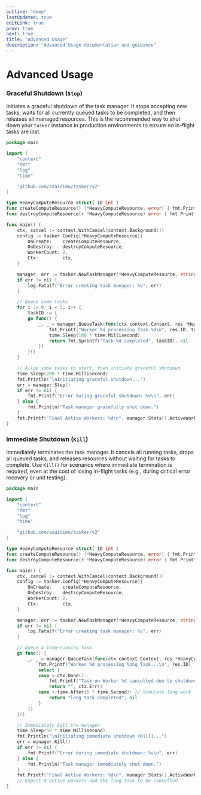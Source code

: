 ```yaml
---
outline: "deep"
lastUpdated: true
editLink: true
prev: true
next: true
title: "Advanced Usage"
description: "Advanced Usage documentation and guidance"
---
```

# Advanced Usage

### Graceful Shutdown (`Stop`)
Initiates a graceful shutdown of the task manager. It stops accepting new tasks, waits for all currently queued tasks to be completed, and then releases all managed resources. This is the recommended way to shut down your `tasker` instance in production environments to ensure no in-flight tasks are lost.

```go
package main

import (
	"context"
	"fmt"
	"log"
	"time"

	"github.com/asaidimu/tasker/v2"
)

type HeavyComputeResource struct{ ID int }
func createComputeResource() (*HeavyComputeResource, error) { fmt.Printf("INFO: Creating ComputeResource\n"); return &HeavyComputeResource{ID: 1}, nil }
func destroyComputeResource(r *HeavyComputeResource) error { fmt.Printf("INFO: Destroying ComputeResource\n"); return nil }

func main() {
	ctx, cancel := context.WithCancel(context.Background())
	config := tasker.Config[*HeavyComputeResource]{
		OnCreate:    createComputeResource,
		OnDestroy:   destroyComputeResource,
		WorkerCount: 2,
		Ctx:         ctx,
	}

	manager, err := tasker.NewTaskManager[*HeavyComputeResource, string](config)
	if err != nil {
		log.Fatalf("Error creating task manager: %v", err)
	}

	// Queue some tasks
	for i := 0; i < 5; i++ {
		taskID := i
		go func() {
			_, _ = manager.QueueTask(func(ctx context.Context, res *HeavyComputeResource) (string, error) {
				fmt.Printf("Worker %d processing Task %d\n", res.ID, taskID)
				time.Sleep(100 * time.Millisecond)
				return fmt.Sprintf("Task %d completed", taskID), nil
			})
		}()
	}

	// Allow some tasks to start, then initiate graceful shutdown
	time.Sleep(200 * time.Millisecond)
	fmt.Println("\nInitiating graceful shutdown...")
	err = manager.Stop()
	if err != nil {
		fmt.Printf("Error during graceful shutdown: %v\n", err)
	} else {
		fmt.Println("Task manager gracefully shut down.")
	}
	fmt.Printf("Final Active Workers: %d\n", manager.Stats().ActiveWorkers)
}
```

### Immediate Shutdown (`Kill`)
Immediately terminates the task manager. It cancels all running tasks, drops all queued tasks, and releases resources without waiting for tasks to complete. Use `Kill()` for scenarios where immediate termination is required, even at the cost of losing in-flight tasks (e.g., during critical error recovery or unit testing).

```go
package main

import (
	"context"
	"fmt"
	"log"
	"time"

	"github.com/asaidimu/tasker/v2"
)

type HeavyComputeResource struct{ ID int }
func createComputeResource() (*HeavyComputeResource, error) { fmt.Printf("INFO: Creating ComputeResource\n"); return &HeavyComputeResource{ID: 1}, nil }
func destroyComputeResource(r *HeavyComputeResource) error { fmt.Printf("INFO: Destroying ComputeResource\n"); return nil }

func main() {
	ctx, cancel := context.WithCancel(context.Background())
	config := tasker.Config[*HeavyComputeResource]{
		OnCreate:    createComputeResource,
		OnDestroy:   destroyComputeResource,
		WorkerCount: 2,
		Ctx:         ctx,
	}

	manager, err := tasker.NewTaskManager[*HeavyComputeResource, string](config)
	if err != nil {
		log.Fatalf("Error creating task manager: %v", err)
	}

	// Queue a long-running task
	go func() {
		_, _ = manager.QueueTask(func(ctx context.Context, res *HeavyComputeResource) (string, error) {
			fmt.Printf("Worker %d processing long Task...\n", res.ID)
			select {
			case <-ctx.Done():
				fmt.Printf("Task on Worker %d cancelled due to shutdown.\n", res.ID)
				return "", ctx.Err()
			case <-time.After(5 * time.Second): // Simulate long work
				return "long task completed", nil
			}
		})
	}()

	// Immediately kill the manager
	time.Sleep(50 * time.Millisecond)
	fmt.Println("\nInitiating immediate shutdown (Kill)...")
	err = manager.Kill()
	if err != nil {
		fmt.Printf("Error during immediate shutdown: %v\n", err)
	} else {
		fmt.Println("Task manager immediately shut down.")
	}
	fmt.Printf("Final Active Workers: %d\n", manager.Stats().ActiveWorkers)
	// Expect 0 active workers and the long task to be cancelled
}
```

